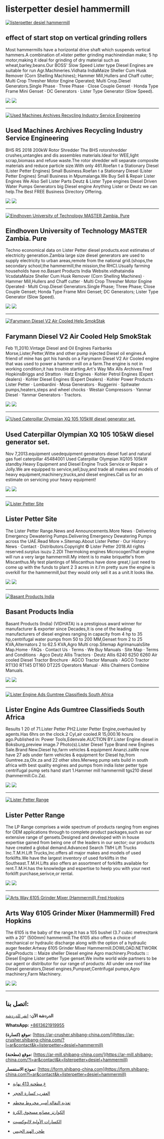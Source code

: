 # listerpetter desiel hammermill

<a href="https://swt.shibang-china.com/?l=ar&img&k=listerpetter+desiel+hammermill" target="_blank">![listerpetter desiel hammermill](http://static.shibang-china.com/all-800x300/1159.jpg)</a>

## effect of start stop on vertical grinding rollers
Most hammermills have a horizontal drive shaft which suspends vertical hammers.A combination of.»lister petter grinding machineindian make; 5 hp motor,making it ideal for grinding of dry material such as wheat,barley,beans.Our BOSS&#39; Slow Speed Lister type Diesel Engines are suitable for run Agr.Machineries.Vidhata IndiaMaize Sheller Cum Husk Remover (Corn Shelling Machines); Hammer Mill,Hullers and Chaff cutter; Multi Crop Thresher Motor Engine Operated; Multi Crop.Diesel Generators.Single Phase &middot; Three Phase &middot; Close Couple Genset &middot; Honda Type Frame Mini Genset &middot; DC Generators &middot; Lister Type Generator (Slow Speed).


<a href="https://whatsapp.shibangsoft.com/WhatsApp.php" target="_blank" title="WhatsApp">![](http://static.shibang-china.com/icon/whatsapp.png)</a> <a href="https://swt.shibang-china.com/?l=ar&icon&k=listerpetter+desiel+hammermill" target="_blank">![](http://static.shibang-china.com/icon/chat-ar.png)</a>

---

<a href="https://swt.shibang-china.com/?l=ar&img&k=listerpetter+desiel+hammermill" target="_blank">![Used Machines Archives Recycling Industry Service Engineering](http://static.shibang-china.com/all-800x300/887.jpg)</a>

## Used Machines Archives Recycling Industry Service Engineering
BHS RS 2018 200kW Rotor Shredder The BHS rotorshredder crushes,untangles and dis assembles materials.Ideal for WEE,light scrap,biomass and refuse waste.The rotor shredder will separate composite materials and reduce particle size.With only 461.Roefan t a Stationary Diesel (Lister Petter Engines) Small Business.Roefan t a Stationary Diesel (Lister Petter Engines) Small Business in Mpumalanga.We Buy Sell &amp; Repair Lister Engines We Also Sell Lister Parts Deutz &amp; Lister Type engines Diesel Driven Water Pumps Generators big Diesel engine Anything Lister or Deutz we can help.The Best FREE Business Directory Offering.


<a href="https://whatsapp.shibangsoft.com/WhatsApp.php" target="_blank" title="WhatsApp">![](http://static.shibang-china.com/icon/whatsapp.png)</a> <a href="https://swt.shibang-china.com/?l=ar&icon&k=listerpetter+desiel+hammermill" target="_blank">![](http://static.shibang-china.com/icon/chat-ar.png)</a>

---

<a href="https://swt.shibang-china.com/?l=ar&img&k=listerpetter+desiel+hammermill" target="_blank">![Eindhoven University of Technology MASTER Zambia. Pure](http://static.shibang-china.com/all-800x300/417.jpg)</a>

## Eindhoven University of Technology MASTER Zambia. Pure
Techno economical data on Lister Petter diesel products.eost estimates of electricity generation.Zambia large size diesel generators are used to supply electricity to urban areas,remote from the national grid.(shops,the secondary school,the hammermill,the mission,the RHC).Usually farming households have no.Basant Products India Website.vidhataindia VcsdataMaize Sheller Cum Husk Remover (Corn Shelling Machines) &middot; Hammer Mill,Hullers and Chaff cutter &middot; Multi Crop Thresher Motor Engine Operated &middot; Multi Crop.Diesel Generators.Single Phase; Three Phase; Close Couple Genset; Honda Type Frame Mini Genset; DC Generators; Lister Type Generator (Slow Speed).


<a href="https://whatsapp.shibangsoft.com/WhatsApp.php" target="_blank" title="WhatsApp">![](http://static.shibang-china.com/icon/whatsapp.png)</a> <a href="https://swt.shibang-china.com/?l=ar&icon&k=listerpetter+desiel+hammermill" target="_blank">![](http://static.shibang-china.com/icon/chat-ar.png)</a>

---

<a href="https://swt.shibang-china.com/?l=ar&img&k=listerpetter+desiel+hammermill" target="_blank">![Farymann Diesel V2 Air Cooled Help SmokStak](http://static.shibang-china.com/all-800x300/827.jpg)</a>

## Farymann Diesel V2 Air Cooled Help SmokStak
Feb 11,2010.Vintage Diesel and Oil Engines Fairbanks Morse,Lister,Petter,Witte and other pump injected Diesel oil engines.A friend of mine has got his hands on a Farymann Diesel V2 Air Cooled engine that was used to power a hammer mill on a farm.The engine is not in working condition,it has trouble starting.Art&#39;s Way Mix Alls Archives Fred HopkinsBriggs and Stratton &middot; Hatz Engines &middot; Kohler Petrol Engines (Expert dealers) &middot; Kohler Diesel Engines (Expert Dealers) &middot; Kohler Power Products &middot; Lister Petter &middot; Lombardini &middot; Mosa Generators &middot; Ruggerini &middot; Spitwater pumps,heaters,steps and wheel chocks &middot; Westair Compressors &middot; Yanmar Diesel &middot; Yanmar Generators &middot; Tractors.


<a href="https://whatsapp.shibangsoft.com/WhatsApp.php" target="_blank" title="WhatsApp">![](http://static.shibang-china.com/icon/whatsapp.png)</a> <a href="https://swt.shibang-china.com/?l=ar&icon&k=listerpetter+desiel+hammermill" target="_blank">![](http://static.shibang-china.com/icon/chat-ar.png)</a>

---

<a href="https://swt.shibang-china.com/?l=ar&img&k=listerpetter+desiel+hammermill" target="_blank">![Used Caterpillar Olympian XQ 105 105kW diesel generator set.](http://static.shibang-china.com/all-800x300/1000.jpg)</a>

## Used Caterpillar Olympian XQ 105 105kW diesel generator set.
Nov 7,2013.equipment usedequipment generators diesel fuel and natural gas fuel caterpillar 45484001 Used Caterpillar Olympian XQ105 105kW standby.Heavy Equipment and Diesel Engine Truck Service or Repair » Jolly.We are equipped to service,sell,buy,and trade all makes and models of heavy equipment,machinery,trucks,and diesel engines.Call us for an estimate on servicing your heavy equipment!


<a href="https://whatsapp.shibangsoft.com/WhatsApp.php" target="_blank" title="WhatsApp">![](http://static.shibang-china.com/icon/whatsapp.png)</a> <a href="https://swt.shibang-china.com/?l=ar&icon&k=listerpetter+desiel+hammermill" target="_blank">![](http://static.shibang-china.com/icon/chat-ar.png)</a>

---

<a href="https://swt.shibang-china.com/?l=ar&img&k=listerpetter+desiel+hammermill" target="_blank">![Lister Petter Site](http://static.shibang-china.com/all-800x300/212.jpg)</a>

## Lister Petter Site
The Lister Petter Range.News and Announcements.More News &middot; Delivering Emergency Dewatering Pumps.Delivering Emergency Dewatering Pumps across the UAE.Read More ».Sitemap.About Lister Petter &middot; Our History &middot; News &middot; Contact &middot; Distributors.Copyright © Lister Petter 2018.All rights reserved.surplus isuzu 2.2DI Thermoking engines MicrocogenThat engine will run a very large hammermill.My intent is to make briquette&#39;s from Miscanthus.My test plantings of Miscanthus have done great,I just need to come up with the funds to plant 2 3 acres in it.I&#39;m pretty sure the engine is overkill for the hammermill,but they would only sell it as a unit.It looks like.


<a href="https://whatsapp.shibangsoft.com/WhatsApp.php" target="_blank" title="WhatsApp">![](http://static.shibang-china.com/icon/whatsapp.png)</a> <a href="https://swt.shibang-china.com/?l=ar&icon&k=listerpetter+desiel+hammermill" target="_blank">![](http://static.shibang-china.com/icon/chat-ar.png)</a>

---

<a href="https://swt.shibang-china.com/?l=ar&img&k=listerpetter+desiel+hammermill" target="_blank">![Basant Products India](http://static.shibang-china.com/all-800x300/685.jpg)</a>

## Basant Products India
Basant Products (India) (VIDHATA) is a prestigious award winner for manufacturer &amp; exporter since Decades,It is one of the leading manufacturers of diesel engines ranging in capacity from 4 hp to 35 hp,centrifugal water pumps from 50 to 200 MM,Genset from 2 to 25 KVA,Alternators 2 to 62.5 KVA,Agro Multi crop.Sitemap AgrimanualsSite Map.Home &middot; FAQs &middot; Contact Us &middot; Terms &middot; We Buy Manuals &middot; Site Map &middot; Terms and Conditions &middot; Agco Deutz Allis Tractors &middot; Deutz Allis 6240 6250 6260 Air cooled Diesel Tractor Brochure &middot; AGCO Tractor Manuals &middot; AGCO Tractor RT130 RT145 DT160 DT225 Operators Manual &middot; Allis Chalmers Combine Manuals.


<a href="https://whatsapp.shibangsoft.com/WhatsApp.php" target="_blank" title="WhatsApp">![](http://static.shibang-china.com/icon/whatsapp.png)</a> <a href="https://swt.shibang-china.com/?l=ar&icon&k=listerpetter+desiel+hammermill" target="_blank">![](http://static.shibang-china.com/icon/chat-ar.png)</a>

---

<a href="https://swt.shibang-china.com/?l=ar&img&k=listerpetter+desiel+hammermill" target="_blank">![Lister Engine Ads Gumtree Classifieds South Africa](http://static.shibang-china.com/all-800x300/941.jpg)</a>

## Lister Engine Ads Gumtree Classifieds South Africa
Results 1 20 of 71.Lister Petter PH2.Lister Petter Engine,overhauled by agents.Has 6hrs on the clock.2 Cyl,air cooled.R 15,000.16 hours ago.Published in: Power Tools,Edenvale.AUCTION BY.Lister Engine diesel in Boksburg,preview image.7 Photo(s).Lister Diesel Type Brand new Engines Sale.Brand New.Diesel hp,farm vehicles &amp; equipment Ananzi.zaWe now have 27 ads under farm vehicles &amp; equipment for Diesel hp,from Gumtree.za,Olx.za and 22 other sites.Merweg pump sets build in south africa with best quality engines and pumps from india lister petter type centrifugal pump sets hand start 1.Hammer mill hammermill tgs210 diesel (hammermill.Co.Za).


<a href="https://whatsapp.shibangsoft.com/WhatsApp.php" target="_blank" title="WhatsApp">![](http://static.shibang-china.com/icon/whatsapp.png)</a> <a href="https://swt.shibang-china.com/?l=ar&icon&k=listerpetter+desiel+hammermill" target="_blank">![](http://static.shibang-china.com/icon/chat-ar.png)</a>

---

<a href="https://swt.shibang-china.com/?l=ar&img&k=listerpetter+desiel+hammermill" target="_blank">![Lister Petter Range](http://static.shibang-china.com/all-800x300/1389.jpg)</a>

## Lister Petter Range
The LP Range comprises a wide spectrum of products ranging from engines for OEM applications through to complete product packages,such as our extensive range of gensets.Designed and developed with in house expertise gained from being one of the leaders in our sector; our products have created a global demand.Advanced Search TMH Lift Trucks Inc.T.M.H.Lift Trucks,Inc.offers all major makes and models of used forklifts.We have the largest inventory of used forklifts in the Southeast.T.M.H.Lifts also offers an assortment of forklifts available for rent.T.M.H.has the knowledge and espertise to heelp you with your next forklift purchase,serivce,or rental.


<a href="https://whatsapp.shibangsoft.com/WhatsApp.php" target="_blank" title="WhatsApp">![](http://static.shibang-china.com/icon/whatsapp.png)</a> <a href="https://swt.shibang-china.com/?l=ar&icon&k=listerpetter+desiel+hammermill" target="_blank">![](http://static.shibang-china.com/icon/chat-ar.png)</a>

---

<a href="https://swt.shibang-china.com/?l=ar&img&k=listerpetter+desiel+hammermill" target="_blank">![Arts Way 6105 Grinder Mixer (Hammermill) Fred Hopkins](http://static.shibang-china.com/all-800x300/350.jpg)</a>

## Arts Way 6105 Grinder Mixer (Hammermill) Fred Hopkins
The 6105 is the baby of the range.It has a 105 bushel (3.7 cubic metres)tank with a 20″ (500mm) hammermill.The 6105 also offers a choice of mechanical or hydraulic discharge along with the option of a hydraulic auger feeder.Artway 6105 Grinder Mixer Hammermill.DOWLOAD.NETWORK AgraProducts :: Maize sheller Diesel engine Agro machinery.Products :: Diesel Engine Lister petter Type genset.We invite world wide partners to be our agent or distributor for our range of products: All under one roof like Diesel generators,Diesel engines,Pumpset,Centrifugal pumps,Agro machinery,Farm Machinery.


<a href="https://whatsapp.shibangsoft.com/WhatsApp.php" target="_blank" title="WhatsApp">![](http://static.shibang-china.com/icon/whatsapp.png)</a> <a href="https://swt.shibang-china.com/?l=ar&icon&k=listerpetter+desiel+hammermill" target="_blank">![](http://static.shibang-china.com/icon/chat-ar.png)</a>

---
## اتصل بنا:

**الدردشة الآن:** [انقر للدردشة](https://swt.shibang-china.com?l=ar&contact&k=listerpetter+desiel+hammermill)

**WhatsApp:**  [+8613621919955](https://whatsapp.shibangsoft.com/WhatsApp.php)

**موقع (كسارة):** [https://ar-crusher.shibang-china.com/](https://ar-crusher.shibang-china.com/?l=ar&contact&k=listerpetter+desiel+hammermill)

**موقع (مطحنة):** [https://ar-mill.shibang-china.com/](https://ar-mill.shibang-china.com/?l=ar&contact&k=listerpetter+desiel+hammermill)

**نموذج الاستفسار:** [https://form.shibang-china.com](https://form.shibang-china.com?l=ar&contact&k=listerpetter+desiel+hammermill)

* [غ مطحنة 413 نهاية](../29/%D8%BA%20%D9%85%D8%B7%D8%AD%D9%86%D8%A9%20413%20%D9%86%D9%87%D8%A7%D9%8A%D8%A9.md)

* [العقرب كسارة الحجر](../30/%D8%A7%D9%84%D8%B9%D9%82%D8%B1%D8%A8%20%D9%83%D8%B3%D8%A7%D8%B1%D8%A9%20%D8%A7%D9%84%D8%AD%D8%AC%D8%B1.md)

* [تغذية النقالة أمبير مخروط محطم](../28/%D8%AA%D8%BA%D8%B0%D9%8A%D8%A9%20%D8%A7%D9%84%D9%86%D9%82%D8%A7%D9%84%D8%A9%20%D8%A3%D9%85%D8%A8%D9%8A%D8%B1%20%D9%85%D8%AE%D8%B1%D9%88%D8%B7%20%D9%85%D8%AD%D8%B7%D9%85.md)

* [الكوارتز مصانع مسحوق الكرة](../28/%D8%A7%D9%84%D9%83%D9%88%D8%A7%D8%B1%D8%AA%D8%B2%20%D9%85%D8%B5%D8%A7%D9%86%D8%B9%20%D9%85%D8%B3%D8%AD%D9%88%D9%82%20%D8%A7%D9%84%D9%83%D8%B1%D8%A9.md)

* [الكسارات الأولية لالبوكسيت](../30/%D8%A7%D9%84%D9%83%D8%B3%D8%A7%D8%B1%D8%A7%D8%AA%20%D8%A7%D9%84%D8%A3%D9%88%D9%84%D9%8A%D8%A9%20%D9%84%D8%A7%D9%84%D8%A8%D9%88%D9%83%D8%B3%D9%8A%D8%AA.md)

* [طحن الهند الجبس](../27/%D8%B7%D8%AD%D9%86%20%D8%A7%D9%84%D9%87%D9%86%D8%AF%20%D8%A7%D9%84%D8%AC%D8%A8%D8%B3.md)